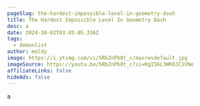 ```yaml
---
pageSlug: the-hardest-impossible-level-in-geometry-dash
title: The Hardest Impossible Level In Geometry Dash
desc: a
date: 2024-10-02T03:45:05.336Z
tags:
  - demonlist
author: moldy
image: https://i.ytimg.com/vi/5RbZnPb8t_c/maxresdefault.jpg
imageSource: https://youtu.be/5RbZnPb8t_c?si=KgI56L3WKOJC1VNe
affiliateLinks: false
hideAds: false
---
```

a